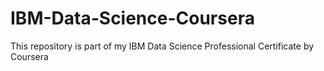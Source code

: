 # IBM-Data-Science-Coursera
This repository is part of my IBM Data Science Professional Certificate by Coursera
